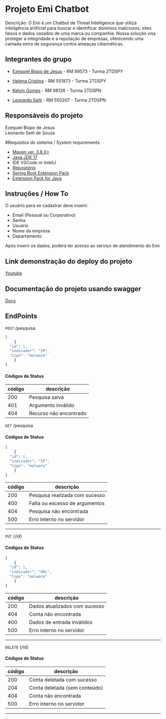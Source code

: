 # Projeto Emi Chatbot
Descrição: O Emi é um Chatbot de Threat Intelligence que utiliza inteligência artificial para buscar e identificar domínios maliciosos, sites falsos e dados vazados de uma marca ou companhia. Nossa solução visa proteger a integridade e a reputação de empresas, oferecendo uma camada extra de segurança contra ameaças cibernéticas.

## Integrantes do grupo

- [Ezequiel Bispo de Jesus](https://github.com/EzequielBispo) - RM 99573 - Turma  2TDSPY

- [Helena Cristina](https://github.com/19helena) - RM 551873 - Turma  2TDSPY

- [Kelvin Gomes](https://github.com/kelving0mes) - RM 98126 - Turma  2TDSPN 

- [Leonardo Seiti](https://github.com/LeonardoSeiti) - RM 550207 - Turma  2TDSPN

## Responsáveis do projeto
Ezequiel Bispo de Jesus<br>
Leonardo Seiti de Souza

#Requisitos do sistema / System requirements

- [Maven ver. 3.8.X+](https://maven.apache.org/download.cgi)
- [Java JDK 17](https://www.oracle.com/br/java/technologies/downloads/#java17)
- IDE VSCode or InteliJ
- [Repositório](https://github.com/LeonardoSeiti/Sprint-DevOps.git)
- [Spring Boot Extension Pack](https://marketplace.visualstudio.com/items?itemName=vmware.vscode-boot-dev-pack)
- [Extension Pack for Java](https://marketplace.visualstudio.com/items?itemName=vscjava.vscode-java-pack)

## Instruções / How To
O usuário para se cadastrar deve inserir:
- Email (Pessoal ou Corporativo)
- Senha
- Usuário
- Nome da empresa
- Departamento

Após inserir os dados, poderá ter acesso ao serviço de atendimento do Emi

## Link demonstração do deploy do projeto

[Youtube](https://youtu.be/gMACdKv88gc)

## Documentação do projeto usando swagger
[Docs](https://sprint-emi.azurewebsites.net/swagger-ui/index.html)

## EndPoints
`POST` /pesquisa <br>

```js
[
    {
  "id": 1,
  "indicador": "IP",
  "tipo": "malware"
    }
]
```

#### Códigos de Status
|código|descrição
|------|---------
| 200| Pesquisa salva
| 401| Argumento inválido  
| 404| Recurso não encontrado

`GET` /pesquisa <br>
#### Códigos de Status


```js
[
    {
  "id": 1,
  "indicador": "IP",
  "tipo": "malware"
    }
]
```

|código|descrição
|------|---------
| 200 | Pesquisa realizada com sucesso           
| 400 | Falta ou excesso de argumentos           
| 404 | Pesquisa não encontrada                  
| 500 | Erro interno no servidor                 
---

`PUT` {/id} <br>
#### Códigos de Status

```js
[
    {
  "id": 1,
  "indicador": "URL",
  "tipo": "malware"
    }
]
```

|código|descrição
|------|---------
| 200 | Dados atualizados com sucesso  |
| 404 | Conta não encontrada           |
| 400 | Dados de entrada inválidos     |
| 500 | Erro interno no servidor       |
---

`DELETE` {/id} <br>
#### Códigos de Status

|código|descrição
|------|---------
| 200 | Conta deletada com sucesso     |
| 204 | Conta deletada (sem conteúdo)  |
| 404 | Conta não encontrada           |
| 500 | Erro interno no servidor       |
---

